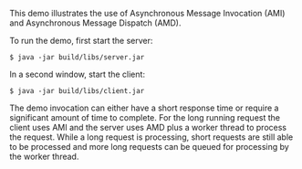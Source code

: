 This demo illustrates the use of Asynchronous Message Invocation (AMI)
and Asynchronous Message Dispatch (AMD).

To run the demo, first start the server:

    $ java -jar build/libs/server.jar

In a second window, start the client:

    $ java -jar build/libs/client.jar

The demo invocation can either have a short response time or require a
significant amount of time to complete. For the long running request
the client uses AMI and the server uses AMD plus a worker thread to
process the request. While a long request is processing, short
requests are still able to be processed and more long requests can be
queued for processing by the worker thread.
